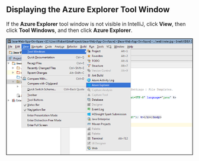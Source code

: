 ## Displaying the Azure Explorer Tool Window

If the **Azure Explorer** tool window is not visible in IntelliJ, click **View**, then click **Tool Windows**, and then click **Azure Explorer**.

![Show Azure Explorer Tool Window](../media/show-azure-explorer/show-az-exp-01.png)

